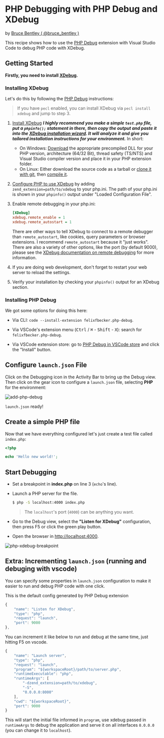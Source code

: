 # PHP Debugging with PHP Debug and XDebug

by [Bruce Bentley ( @bruce_bentley )](https://github.com/brucebentley/)

This recipe shows how to use the [PHP Debug](https://github.com/felixfbecker/vscode-php-debug) extension with Visual Studio Code to debug PHP code with XDebug.

## Getting Started

**Firstly, you need to install [XDebug](https://xdebug.org).**

### Installing XDebug

Let's do this by following the [PHP Debug](https://github.com/felixfbecker/vscode-php-debug) instructions:

> If you have `pecl` enabled, you can install XDebug via `pecl install xdebug` and jump to step 3.

1. [Install XDebug](https://xdebug.org/docs/install)
    **_I highly recommend you make a simple `test.php` file, put a `phpinfo();` statement in there, then copy the output and paste it into the [XDebug installation wizard](https://xdebug.org/wizard.php). It will analyze it and give you tailored installation instructions for your environment._** In short:
    - On Windows: [Download](https://xdebug.org/download.php) the appropriate precompiled DLL for your PHP version, architecture (64/32 Bit), thread safety (TS/NTS) and Visual Studio compiler version and place it in your PHP extension folder.
    - On Linux: Either download the source code as a tarball or [clone it with git](https://xdebug.org/docs/install#source), then [compile it](https://xdebug.org/docs/install#compile).

2. [Configure PHP to use XDebug](https://xdebug.org/docs/install#configure-php) by adding `zend_extension=path/to/xdebug` to your php.ini. The path of your php.ini is shown in your `phpinfo()` output under "Loaded Configuration File".

3. Enable remote debugging in your php.ini:

     ```ini
    [XDebug]
    xdebug.remote_enable = 1
    xdebug.remote_autostart = 1
     ```

    There are other ways to tell XDebug to connect to a remote debugger than `remote_autostart`, like cookies, query parameters or browser extensions. I recommend `remote_autostart` because it "just works". There are also a variety of other options, like the port (by default 9000), please see the [XDebug documentation on remote debugging](https://xdebug.org/docs/remote#starting) for more information.

4. If you are doing web development, don't forget to restart your web server to reload the settings.

5. Verify your installation by checking your `phpinfo()` output for an XDebug section.

### Installing PHP Debug

We got some options for doing this here:

- Via CLI: `code --install-extension felixfbecker.php-debug`.

- Via VSCode's extension menu (<kbd>Ctrl</kbd> / <kbd>⌘</kbd> - <kbd>Shift</kbd> - <kbd>X</kbd>): search for `felixfbecker.php-debug`.

- Via VSCode extension store: go to [PHP Debug in VSCode store](https://marketplace.visualstudio.com/items?itemName=felixfbecker.php-debug) and click the "Install" button.

## Configure `launch.json` File

Click on the Debugging icon in the Activity Bar to bring up the Debug view. Then click on the gear icon to configure a `launch.json` file, selecting **PHP** for the environment:

![add-php-debug](https://user-images.githubusercontent.com/3942006/46444543-d3d00c00-c748-11e8-97c2-28373dd2392a.png)

`launch.json` ready!

## Create a simple PHP file

Now that we have everything configured let's just create a test file called `index.php`:

```php
<?php

echo 'Hello new world!';
```

## Start Debugging

- Set a breakpoint in **index.php** on line 3 (`echo`'s line).
- Launch a PHP server for the file.

   ```bash
   $ php -S localhost:4000 index.php
   ```

   > The `localhost`'s port (`4000`) can be anything you want.

- Go to the Debug view, select the **"Listen for XDebug"** configuration, then press F5 or click the green play button.

- Open the browser in [http://localhost:4000](http://localhost:4000).

![php-xdebug-breakpoint](https://user-images.githubusercontent.com/3942006/46452910-b31dab80-c774-11e8-9aca-4950c0ad7d43.png)

## Extra: Incrementing `launch.json` (running and debuging with vscode)

You can specify some properties in `launch.json` configuration to make it easier to run and debug PHP code with one click.

This is the default config generated by PHP Debug extension

```javascript
{
    "name": "Listen for XDebug",
    "type": "php",
    "request": "launch",
    "port": 9000
},
```

You can increment it like below to run and debug at the same time, just hitting F5 on vscode.

```javascript
{
    "name": "Launch server",
    "type": "php",
    "request": "launch",
    "program": "${workspaceRoot}/path/to/server.php",
    "runtimeExecutable": "php",
    "runtimeArgs": [
        "-dzend_extension=path/to/xdebug",
        "-S",
        "0.0.0.0:8000"
    ],
    "cwd": "${workspaceRoot}",
    "port": 9000
}
```

This will start the initial file informed in `program`, use xdebug passed in `runtimeArgs` to debug the application and serve it on all interfaces `0.0.0.0` (you can change it to `localhost`).

